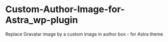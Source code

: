 # Custom-Author-Image-for-Astra_wp-plugin
Replace Gravatar image by a custom image in author box - for Astra theme
